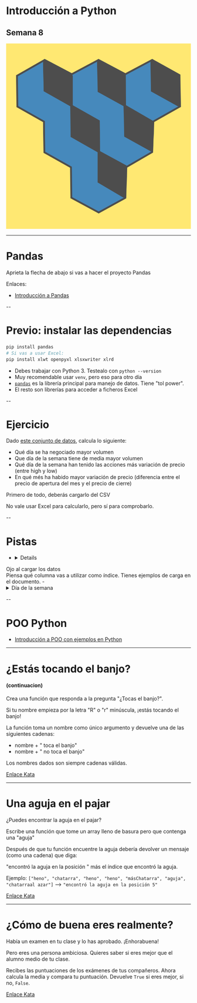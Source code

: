 

# Introducción a Python

## Semana 8
<!-- .element style="text-align:center" -->

![alt text](./img/logo2.png) <!-- .element style="margin-left: auto; margin-right: auto; display: block" -->

---

# Pandas

Aprieta la flecha de abajo si vas a hacer el proyecto Pandas

Enlaces:
- [Introducción a Pandas](https://aprendepython.es/pypi/datascience/pandas/)

--

# Previo: instalar las dependencias

```bash
pip install pandas
# Si vas a usar Excel:
pip install xlwt openpyxl xlsxwriter xlrd
```
<!-- .element style="font-size: 1em" -->

- Debes trabajar con Python 3. Testealo con `python --version`
- Muy recomendable usar `venv`, pero eso para otro día
- [`pandas`](https://pandas.pydata.org/) es la librería principal para manejo de datos. Tiene "tol power".
- El resto son librerías para acceder a ficheros Excel

--

# Ejercicio

Dado [este conjunto de datos](./Netflix_stock_price.zip), calcula lo siguiente:
- Qué día se ha negociado mayor volumen
- Que día de la semana tiene de media mayor volumen
- Qué día de la semana han tenido las acciones más variación de precio (entre high y low)
- En qué més ha habido mayor variación de precio (diferencia entre el precio de apertura del mes y el precio de cierre)

Primero de todo, deberás cargarlo del CSV

No vale usar Excel para calcularlo, pero sí para comprobarlo.


--

# Pistas

- <details>
<summary>Ojo al cargar los datos</summary>
Piensa qué columna vas a utilizar como índice. Tienes ejemplos de carga en el documento.
</details>
- <details>
<summary>Día de la semana</summary>
<ul>
<li>Puedes transformar el índice a datetime:<br>
<code>df.index = pd.to_datetime(df.index)</code>
<li>Puedes obtener el día de la semana con <code>df.index.weekday</code> y guardarlo en otra columna.
¿Qué valores está guardando?
<li>Se pueden agrupar datos con <code>groupby</code>
</ul>
</details>

--

# POO Python

- [Introducción a POO con ejemplos en Python](https://www.youtube.com/watch?v=iliKayKaGtc&ab_channel=Programaci%C3%B3nDesdeCero)


---

# ¿Estás tocando el banjo?
#### (continuacion) <!-- .element style="text-align: center; margin-bottom: 40px" -->

Crea una función que responda a la pregunta "¿Tocas el banjo?".

Si tu nombre empieza por la letra "R" o "r" minúscula, ¡estás tocando el banjo!

La función toma un nombre como único argumento y devuelve una de las siguientes cadenas:
- nombre + " toca el banjo"
- nombre + " no toca el banjo"

Los nombres dados son siempre cadenas válidas.

<div></div> <!-- .element style="height: 200px" -->

[Enlace Kata](https://www.codewars.com/kata/53af2b8861023f1d88000832)

---

# Una aguja en el pajar

¿Puedes encontrar la aguja en el pajar?

Escribe una función que tome un array lleno de basura pero que contenga una "aguja"

Después de que tu función encuentre la aguja debería devolver un mensaje (como una cadena) que diga:

"encontró la aguja en la posición " más el índice que encontró la aguja.

Ejemplo:
`["heno", "chatarra", "heno", "heno", "másChatarra", "aguja", "chatarraal azar"]` --> `"encontró la aguja en la posición 5"`

<div></div> <!-- .element style="height: 200px" -->

[Enlace Kata](https://www.codewars.com/kata/56676e8fabd2d1ff3000000c)

---

# ¿Cómo de buena eres realmente?

Había un examen en tu clase y lo has aprobado. ¡Enhorabuena!

Pero eres una persona ambiciosa. Quieres saber si eres mejor que el alumno medio de tu clase.

Recibes las puntuaciones de los exámenes de tus compañeros. Ahora calcula la media y compara tu puntuación.
Devuelve `True` si eres mejor, si no, `False`.

<div></div> <!-- .element style="height: 200px" -->

[Enlace Kata](https://www.codewars.com/kata/5601409514fc93442500010b)
